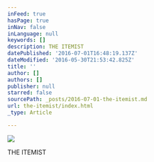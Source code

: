 ```yaml
---
inFeed: true
hasPage: true
inNav: false
inLanguage: null
keywords: []
description: THE ITEMIST
datePublished: '2016-07-01T16:48:19.137Z'
dateModified: '2016-05-30T21:53:42.825Z'
title: ''
author: []
authors: []
publisher: null
starred: false
sourcePath: _posts/2016-07-01-the-itemist.md
url: the-itemist/index.html
_type: Article

---
```

![](https://the-grid-user-content.s3-us-west-2.amazonaws.com/a4ac5cb7-550e-4334-a768-93a6b5143e58.png)

THE ITEMIST